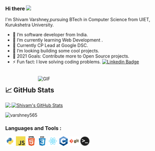 ### Hi there <img src="https://raw.githubusercontent.com/MartinHeinz/MartinHeinz/master/wave.gif" width="30px">

I'm Shivam Varshney,pursuing BTech in Computer Science from UIET, Kurukshetra University.

- 🔭 I’m software developer from India.
- 🌱 I’m currently learning Web Development .
- 🤵 Currently CP Lead at Google DSC.
- 🤔 I’m looking building some cool projects.
- 🥅 2021 Goals: Contribute more to Open Source projects.
- ⚡ Fun fact: I love solving coding problems.
 [![Linkedin Badge](https://img.shields.io/badge/-Linkedin-blue?style=flat-square&logo=Linkedin&logoColor=white&link=https://www.linkedin.com/in/shivam-varshney-9bb593206/)](https://www.linkedin.com/in/shivam-varshney-9bb593206/) 
</br>
<img align="right" alt="GIF" src="https://miro.medium.com/max/875/1*Urc28sbnORGOW5oyohQ06g.gif" width="400px" />


## &#x1f4c8; GitHub Stats

<a href="https://github.com/varshney565/varshney565">
  <img align="center" src="https://github-readme-stats.vercel.app/api/top-langs/?username=varshney565&title_color=ffffff&text_color=c9cacc&icon_color=2bbc8a&bg_color=1d1f21" />
</a>
<a href="https://github.com/varshney565/varshney565">
  <img align="center" src="https://github-readme-stats.vercel.app/api?username=varshney565&show_icons=true&line_height=27&count_private=true&title_color=ffffff&text_color=c9cacc&icon_color=2bbc8a&bg_color=1d1f21" alt="Shivam's GitHub Stats" />
</a>
<p align="left"> <img src="https://komarev.com/ghpvc/?username=varshney565&color=green&style=flat-square" alt="varshney565" /> </p>

### Languages and Tools :


<code><img height="30" src="https://raw.githubusercontent.com/github/explore/80688e429a7d4ef2fca1e82350fe8e3517d3494d/topics/python/python.png"></code>
<code><img height="30" src="https://raw.githubusercontent.com/github/explore/80688e429a7d4ef2fca1e82350fe8e3517d3494d/topics/javascript/javascript.png"></code>
<code><img height="30" src="https://raw.githubusercontent.com/github/explore/80688e429a7d4ef2fca1e82350fe8e3517d3494d/topics/html/html.png"></code>
<code><img height="30" src="https://raw.githubusercontent.com/github/explore/80688e429a7d4ef2fca1e82350fe8e3517d3494d/topics/css/css.png"></code>
<code><img height="30" src="https://raw.githubusercontent.com/github/explore/80688e429a7d4ef2fca1e82350fe8e3517d3494d/topics/react/react.png"></code>
<code><img height="30" src="https://raw.githubusercontent.com/github/explore/80688e429a7d4ef2fca1e82350fe8e3517d3494d/topics/cpp/cpp.png"></code>
<code><img height="30" src="https://raw.githubusercontent.com/github/explore/80688e429a7d4ef2fca1e82350fe8e3517d3494d/topics/git/git.png"></code>
<code><img height="30" src="https://raw.githubusercontent.com/github/explore/80688e429a7d4ef2fca1e82350fe8e3517d3494d/topics/terminal/terminal.png"></code>

<br>

